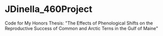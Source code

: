 # JDinella_460Project
Code for My Honors Thesis: "The Effects of Phenological Shifts on the Reproductive Success of Common and Arctic Terns in the Gulf of Maine"
